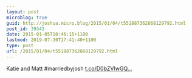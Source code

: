```yaml
---
layout: post
microblog: true
guid: http://joshua.micro.blog/2015/01/04/t551887362868129792.html
post_id: 39343
date: 2015-01-05T10:46:15+1100
lastmod: 2019-07-30T17:41:40+1100
type: post
url: /2015/01/04/t551887362868129792.html
---
```

Katie and Matt #marriedbyjosh [t.co/D0bZVIwGQ...](http://t.co/D0bZVIwGQg)
